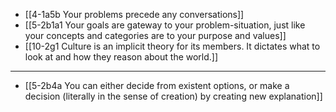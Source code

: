 - [[4-1a5b Your problems precede any conversations]]
- [[5-2b1a1 Your goals are gateway to your problem-situation, just like your concepts and categories are to your purpose and values]]
- [[10-2g1 Culture is an implicit theory for its members. It dictates what to look at and how they reason about the world.]]
---
- [[5-2b4a You can either decide from existent options, or make a decision (literally in the sense of creation) by creating new explanation]]
